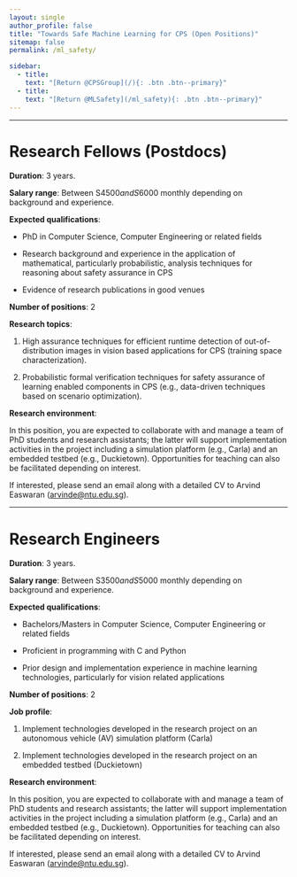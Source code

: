 ```yaml
---
layout: single
author_profile: false
title: "Towards Safe Machine Learning for CPS (Open Positions)"
sitemap: false
permalink: /ml_safety/

sidebar:
  - title:
    text: "[Return @CPSGroup](/){: .btn .btn--primary}"
  - title:
    text: "[Return @MLSafety](/ml_safety){: .btn .btn--primary}"
---
```


******

# Research Fellows (Postdocs)

__Duration__: 3 years.

__Salary range__: Between S$4500 and S$6000 monthly depending on background and experience.

__Expected qualifications__:

- PhD in Computer Science, Computer Engineering or related fields

- Research background and experience in the application of mathematical, particularly probabilistic, analysis techniques for reasoning about safety assurance in CPS

- Evidence of research publications in good venues 

__Number of positions__: 2

__Research topics__:

1. High assurance techniques for efficient runtime detection of out-of-distribution images in vision based applications for CPS (training space characterization).

2. Probabilistic formal verification techniques for safety assurance of learning enabled components in CPS (e.g., data-driven techniques based on scenario optimization).

__Research environment__:

In this position, you are expected to collaborate with and manage a team of PhD students and research assistants; the latter will support implementation activities in the project including a simulation platform (e.g., Carla) and an embedded testbed (e.g., Duckietown). Opportunities for teaching can also be facilitated depending on interest.

If interested, please send an email along with a detailed CV to Arvind Easwaran (arvinde@ntu.edu.sg).

******

# Research Engineers

__Duration__: 3 years.

__Salary range__: Between S$3500 and S$5000 monthly depending on background and experience.

__Expected qualifications__:

- Bachelors/Masters in Computer Science, Computer Engineering or related fields

- Proficient in programming with C and Python

- Prior design and implementation experience in machine learning technologies, particularly for vision related applications

__Number of positions__: 2

__Job profile__:

1. Implement technologies developed in the research project on an autonomous vehicle (AV) simulation platform (Carla)

2. Implement technologies developed in the research project on an embedded testbed (Duckietown)

__Research environment__:

In this position, you are expected to collaborate with and manage a team of PhD students and research assistants; the latter will support implementation activities in the project including a simulation platform (e.g., Carla) and an embedded testbed (e.g., Duckietown). Opportunities for teaching can also be facilitated depending on interest.

If interested, please send an email along with a detailed CV to Arvind Easwaran (arvinde@ntu.edu.sg).

